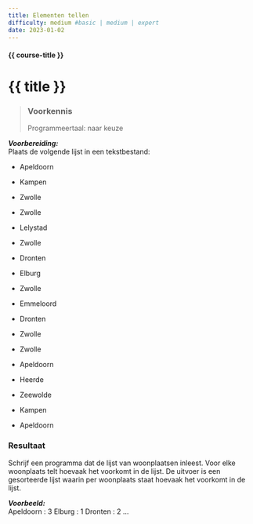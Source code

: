 ```yaml
---
title: Elementen tellen
difficulty: medium #basic | medium | expert
date: 2023-01-02
---
```


#### {{ course-title }}

# {{ title }}

> ### Voorkennis
> Programmeertaal: naar keuze

***Voorbereiding:***  
Plaats de volgende lijst in een tekstbestand:

- Apeldoorn

- Kampen

- Zwolle

- Zwolle

- Lelystad

- Zwolle

- Dronten

- Elburg

- Zwolle

- Emmeloord

- Dronten

- Zwolle

- Zwolle

- Apeldoorn

- Heerde

- Zeewolde

- Kampen

- Apeldoorn

### Resultaat
Schrijf een programma dat de lijst van woonplaatsen inleest. Voor elke
woonplaats telt hoevaak het voorkomt in de lijst. De uitvoer is een
gesorteerde lijst waarin per woonplaats staat hoevaak het voorkomt in de
lijst.

***Voorbeeld:***  
Apeldoorn : 3 Elburg : 1 Dronten : 2 ...
